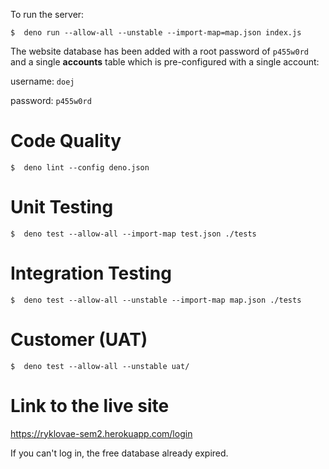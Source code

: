 
To run the server:
```shell
$  deno run --allow-all --unstable --import-map=map.json index.js
```

The website database has been added with a root password of `p455w0rd` and a single **accounts** table which is pre-configured with a single account:

username: `doej`

password: `p455w0rd`

# Code Quality
```shell
$  deno lint --config deno.json
```

# Unit Testing
```shell
$  deno test --allow-all --import-map test.json ./tests
```

# Integration Testing
```shell
$  deno test --allow-all --unstable --import-map map.json ./tests
```
# Customer (UAT)
```shell
$  deno test --allow-all --unstable uat/
```


# Link to the live site
https://ryklovae-sem2.herokuapp.com/login

If you can't log in, the free database already expired.